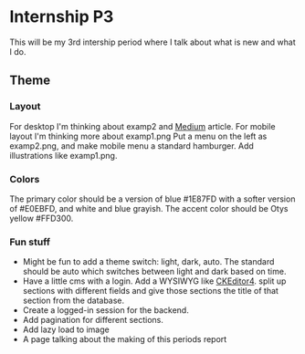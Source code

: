 # Internship P3
This will be my 3rd intership period where I talk about what is new and what I do.

## Theme
### Layout
For desktop I'm thinking about examp2 and [Medium](https://medium.com/better-programming/link-previews-more-than-meets-the-eye-aa13c77c6d69) article. For mobile layout I'm thinking more about examp1.png Put a menu on the left as examp2.png, and make mobile menu a standard hamburger. Add illustrations like examp1.png.
### Colors
The primary color should be a version of blue #1E87FD with a softer version of #E0EBFD, and white and blue grayish. The accent color should be Otys yellow #FFD300.
### Fun stuff
* Might be fun to add a theme switch: light, dark, auto. The standard should be auto which switches between light and dark based on time.
* Have a little cms with a login. Add a WYSIWYG like [CKEditor4](https://ckeditor.com/ckeditor-4/). split up sections with different fields and give those sections the title of that section from the database.
* Create a logged-in session for the backend.
* Add pagination for different sections.
* Add lazy load to image
* A page talking about the making of this periods report